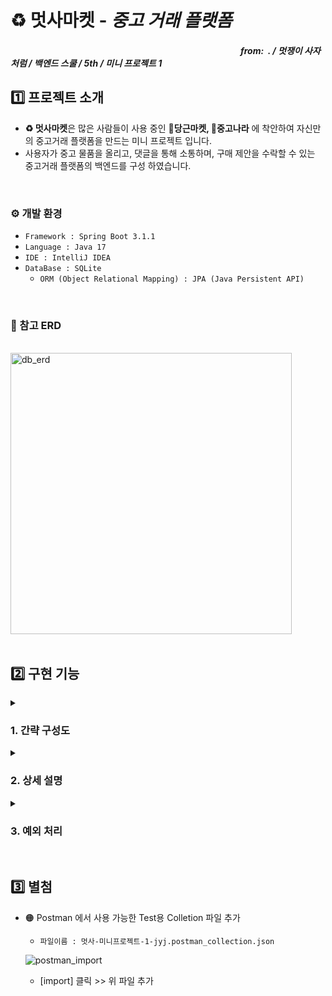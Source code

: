 # ♻️ 멋사마켓 - _중고 거래 플랫폼_

##### &nbsp;&nbsp;&nbsp;&nbsp;&nbsp;&nbsp;&nbsp;&nbsp;&nbsp;&nbsp;&nbsp;&nbsp;&nbsp;&nbsp;&nbsp;&nbsp;&nbsp;&nbsp;&nbsp;&nbsp;&nbsp;&nbsp;&nbsp;&nbsp;&nbsp;&nbsp;&nbsp;&nbsp;&nbsp;&nbsp;&nbsp;&nbsp;&nbsp;&nbsp;&nbsp;&nbsp;&nbsp;&nbsp;&nbsp;&nbsp;&nbsp;&nbsp;&nbsp;&nbsp;&nbsp;&nbsp;&nbsp;&nbsp;&nbsp;&nbsp;&nbsp;&nbsp;&nbsp;&nbsp;&nbsp;&nbsp;&nbsp;&nbsp;&nbsp;&nbsp;&nbsp;&nbsp;&nbsp;&nbsp;&nbsp;&nbsp;&nbsp;&nbsp;&nbsp;&nbsp;&nbsp;&nbsp;&nbsp;&nbsp;&nbsp;&nbsp;&nbsp;&nbsp;&nbsp;&nbsp;&nbsp;&nbsp;&nbsp;&nbsp;&nbsp;&nbsp;&nbsp;&nbsp;&nbsp;&nbsp;&nbsp;&nbsp;&nbsp;&nbsp;&nbsp;&nbsp;&nbsp;&nbsp;&nbsp;&nbsp;&nbsp;&nbsp;&nbsp;&nbsp;&nbsp;&nbsp;&nbsp;&nbsp;&nbsp;&nbsp;&nbsp;_from:&nbsp; . / 멋쟁이 사자처럼 / 백엔드 스쿨 / 5th / 미니 프로젝트 1_

## 1️⃣ 프로젝트 소개
- **♻️ 멋사마켓**은 많은 사람들이 사용 중인 **🥕당근마켓, 🧱중고나라** 에 착안하여 자신만의 중고거래 플랫폼을 만드는 미니 프로젝트 입니다.  
- 사용자가 중고 물품을 올리고, 댓글을 통해 소통하며, 구매 제안을 수락할 수 있는 중고거래 플랫폼의 백엔드를 구성 하였습니다.
</br>

### ⚙️ 개발 환경
- `Framework : Spring Boot 3.1.1`
- `Language : Java 17`
- `IDE : IntelliJ IDEA`
- `DataBase : SQLite`
  - `ORM (Object Relational Mapping) : JPA (Java Persistent API)`
</br>

### 📄 참고 ERD
<br>
<img width="450" alt="db_erd" src="https://github.com/likelion-backend-5th/MiniProject_Basic_JangYongJin/assets/130991633/365a4264-0c60-4dda-a5b3-6d665b37992e">
<br>
</br>

## 2️⃣ 구현 기능

<details>
  <summary>
    
  ### 1. 간략 구성도
  </summary>

### Sales_Item
<div markdown="1">

_중고 거래할 물품을 (판매자) 등록, 수정, 이미지 등록, 삭제 (모두) 전체 조회, 단일 조회_
| 요청 | Method | Mapping URL |
|:-- | :--: | :-- |
| 물품 등록 | POST | /items |
| 물품 수정 | PUT | /items/{itemId} |
| 물품 이미지 등록 | PUT | /items/{itemId}/image |
| 물품 삭제 | DELETE | /items/{itemId} |
| 물품 전체 조회 | GET | /items?page={페이지 번호}&limit={물품 갯수} |
| 물품 단일 조회 | GET | /items/{itemsId} |

</div>

### Comments
<div markdown="1">

_해당 물품에 대한 댓글을 (구매자) 등록, 수정, 삭제 (판매자) 답글 등록, (모두) 댓글 전체 조회_
| 요청 | Method | Mapping URL |
|:-- | :--: | :-- |
| 댓글 등록 | POST | /items/{itemId}/comments |
| 댓글 수정 | PUT | /items/{itemId}/comments/{commentId} |
| 댓글 삭제 |  DELETE | /items/{itemId}/comments/{commentId} |
| 답글 등록 | PUT | /items/{itemId}/comments/{commentId}/reply |
| 댓글 전체 조회 | GET | /items/{itemId}/comments} |

</div>

### Negotiation
<div markdown="1">

_해당 물품에 대한 구매제안을 (구매자) 등록, 수정, 삭제, 구매 확정 (판매자) 수락 or 거절 (모두) 조회_
| 요청 | Method | Mapping URL |
|:-- | :--: | :-- |
| 제안 등록 | POST | /items/{itemId}/proposals |
| 제안 수정 | PUT | /items/{itemId}/proposals/{proposalId} |
| 제안 삭제 |  DELETE | /items/{itemId}/proposals/{proposalId} |
| 구매 확정 | PUT | /items/{itemId}/proposals/{proposalId} |
| 제안 수락or거절 | PUT | /items/{itemId}/proposals/{proposalId} |
| 제안 조회 | GET | /items/{itemId}/proposals/{proposalId}?writer={작성자}&password={비밀번호}&page={페이지 번호}|

</div>
</details>

<details>
  <summary>

  ### 2. 상세 설명
  </summary>
  <details>
  <summary>
    
  #### Sales_Item
  </summary>
  <details>
    <summary>물품 등록</summary>
<div markdown="1">

- 요청<br/>
  - `POST /items`  
  - Body :
  ```json
  {
    "title": "중고 맥북 팝니다",
    "description": "2019년 맥북 프로 13인치 모델입니다",
    "minPriceWanted": 1000000,
    "writer": "jang.dev",
    "password": "1234"
  }
  ```
- 응답<br/>
  - Status : 200
  - Body :
  ```json
  {
    "message": "등록이 완료되었습니다. "
  }
  ```

</div>
  </details>
  <details>
    <summary>물품 수정</summary>
<div markdown="1">

- 요청<br/>
  - `PUT /items/1`  
  - Body :
  ```json
  {
    "title": "중고 맥북 팝니다",
    "description": "2019년 맥북 프로 13인치 모델입니다",
    "minPriceWanted": 1250000,
    "writer": "jang.dev",
    "password": "1234"
  }
  ```
- 응답<br/>
  - Status : 200
  - Body :
  ```json
  {
    "message": "물품이 수정되었습니다."
  }
  ```

</div>
  </details>
  <details>
    <summary>물품 이미지 등록</summary>
<div markdown="1">

- 요청<br/>
  - `PUT /items/1/image`  
  - Body :
  ```javascript
  // form-data 
  "image" = 사진.png
  "wirter" = "jang.dev"
  "password" = "1234"
  ```
- 응답<br/>
  - Status : 200
  - Body :
  ```json
  {
    "message": "이미지가 등록되었습니다."
  }
  ```

</div>
  </details>
  <details>
    <summary>물품 삭제</summary>
<div markdown="1">

- 요청<br/>
  - `DELETE /items/1`  
  - Body :
  ```json
  {
    "writer": "jang.dev",
    "password": "1234"
  }
  ```
- 응답<br/>
  - Status : 200
  - Body :
  ```json
  {
    "message": "물품을 삭제했습니다."
  }
  ```

</div>
  </details>
  <details>
    <summary>물품 전체 조회</summary>
<div markdown="1">

- 요청<br/>
  - `GET /items?page=0&limit=25`  
  - Body : X
  
- 응답<br/>
  - Status : 200
  - Body :
  ```json
  {
    "content": [
        {
            "id": 1,
            "title": "중고 맥북 팝니다",
            "description": "2019년 맥북 프로 13인치 모델입니다",
            "minPriceWanted": 1250000,
            "imageUrl": "/static/1/item_1_2023-07-05T195759.634444900.png",
            "status": "판매중"
        }
    ],
    "pageable": {
        "sort": {
            "empty": false,
            "sorted": true,
            "unsorted": false
        },
        "offset": 0,
        "pageNumber": 0,
        "pageSize": 25,
        "paged": true,
        "unpaged": false
    },
    "totalPages": 1,
    "totalElements": 1,
    "last": true,
    "size": 25,
    "number": 0,
    "sort": {
        "empty": false,
        "sorted": true,
        "unsorted": false
    },
    "numberOfElements": 1,
    "first": true,
    "empty": false
  }
  ```

</div>
  </details>
  <details>
    <summary>물품 단일 조회</summary>
<div markdown="1">

- 요청<br/>
  - `GET /items/1`  
  - Body : X

- 응답<br/>
  - Status : 200
  - Body :
  ```json
  {
    "title": "중고 맥북 팝니다",
    "description": "2019년 맥북 프로 13인치 모델입니다",
    "minPriceWanted": 1250000,
    "imageUrl": "/static/1/item_1_2023-07-05T195759.634444900.png",
    "status": "판매중"
  }
  ```

</div>
  </details>
</details>
<details>
  <summary>
    
  #### Comments
  </summary>
  <details>
    <summary>댓글 등록</summary>
<div markdown="1">

- 요청<br/>
  - `POST /items/1/comments`
  - Body :
  ```json
  {
    "writer": "choi.edu",
    "password": "1234",
    "content": "할인 가능하신가요?"
  }
  ```
- 응답<br/>
  - Status : 200
  - Body :
  ```json
  {
    "message": "댓글이 등록되었습니다."
  }
  ```

</div>
  </details>
  <details>
    <summary>댓글 수정</summary>
<div markdown="1">

- 요청<br/>
  - `PUT /items/1/comments/1`
  - Body :
  ```json
  {
    "writer": "choi.edu",
    "password": "1234",
    "content": "할인 가능하신가요? 1000000 정도면 고려 가능합니다"
  }
  ```
- 응답<br/>
  - Status : 200
  - Body :
  ```json
  {
    "message": "댓글이 수정되었습니다."
  }
  ```

</div>
  </details>
  <details>
    <summary>댓글 삭제</summary>
<div markdown="1">

- 요청<br/>
  - `DELETE /items/1/comments/1`
  - Body :
  ```json
  {
    "writer": "choi.edu",
    "password": "1234"
  }
  ```
- 응답<br/>
  - Status : 200
  - Body :
  ```json
  {
    "message": "댓글을 삭제했습니다."
  }
  ```

</div>
  </details>
  <details>
    <summary>답글 등록</summary>
<div markdown="1">

- 요청<br/>
  - `PUT /items/1/comments/1/reply`
  - Body :
  ```json
  {
    "writer": "jang.dev",
    "password": "1234",
    "reply": "안됩니다"
  }
  ```
- 응답<br/>
  - Status : 200
  - Body :
  ```json
  {
    "message": "댓글에 답글이 추가되었습니다."
  }
  ```

</div>
  </details>
  <details>
    <summary>댓글 전체 조회</summary>
<div markdown="1">

- 요청<br/>
  - `GET /items/1/comments`
  - Header :
    ```javascript
    // 추가
    "page" : "0"
    ```
  - Body :
  ```json
  {
    "writer": "jang.dev",
    "password": "1234",
    "reply": "안됩니다"
  }
  ```
- 응답<br/>
  - Status : 200
  - Body :
  ```json
  {
    "content": [
        {
            "id": 1,
            "content": "할인 가능하신가요? 1000000 정도면 고려 가능합니다",
            "reply": "안됩니다"
        },
        {
            "id": 2,
            "content": "직거래 가능하신가요?",
            "reply": null
        }
    ],
    "pageable": {
        "sort": {
            "empty": false,
            "sorted": true,
            "unsorted": false
        },
        "offset": 0,
        "pageNumber": 0,
        "pageSize": 25,
        "paged": true,
        "unpaged": false
    },
    "last": true,
    "totalElements": 2,
    "totalPages": 1,
    "size": 25,
    "number": 0,
    "sort": {
        "empty": false,
        "sorted": true,
        "unsorted": false
    },
    "first": true,
    "numberOfElements": 2,
    "empty": false
  }
  ```

</div>
  </details>
</details>

<details>
  <summary>

  #### Negotiation
  </summary>
  <details>
    <summary>제안 등록</summary>
<div markdown="1">

- 요청<br/>
  - `POST /items/1/proposals`
  - Body :
  ```json
  {
    "writer": "choi.edu",
    "password": "1234",
    "suggestedPrice": 1250000
  }
  ```
- 응답<br/>
  - Status : 200
  - Body :
  ```json
  {
    "message": "구매 제안이 등록되었습니다."
  }
  ```

</div>
  </details>
  <details>
    <summary>제안 수정</summary>
<div markdown="1">

- 요청<br/>
  - `PUT /items/1/proposals/1`
  - Header :
  ```javascript
    // 추가
    "mode" : "buyer"
  ```
  - Body :
  ```json
  {
    "writer": "choi.edu",
    "password": "1234",
    "suggestedPrice": 1200000
  }
  ```
- 응답<br/>
  - Status : 200
  - Body :
  ```json
  {
    "message": "제안이 수정되었습니다."
  }
  ```

</div>
  </details>
  <details>
    <summary>제안 삭제</summary>
<div markdown="1">

- 요청<br/>
  - `DELETE /items/1/proposals/1`
  - Body :
  ```json
  {
    "writer": "choi.edu",
    "password": "1234"
  }
  ```
- 응답<br/>
  - Status : 200
  - Body :
  ```json
  {
    "message": "제안을 삭제했습니다."
  }
  ```

</div>
  </details>
  <details>
    <summary>제안 수락 or 거절</summary>
<div markdown="1">

- 요청<br/>
  - `PUT /items/1/proposals/1`
  - Header :
  ```javascript
    // 추가
    "mode" : "seller"
  ```
  - Body :
  ```json
  {
    "writer": "jang.dev",
    "password": "1234",
    "status": "수락"
  }
  ```
- 응답<br/>
  - Status : 200
  - Body :
  ```json
  {
    "message": "제안의 상태가 변경되었습니다."
  }
  ```

</div>
  </details>
  <details>
    <summary>구매 확정</summary>
<div markdown="1">

- 요청<br/>
  - `PUT /items/1/proposals/1`
  - Header :
  ```javascript
    // 추가
    "mode" : "end"
  ```
  - Body :
  ```json
  {
    "writer": "choi.edu",
    "password": "1234",
    "status": "확정"
  }
  ```
- 응답<br/>
  - Status : 200
  - Body :
  ```json
  {
    "message": "구매가 확정되었습니다."
  }
  ```
  - 하나의 제안이 "확정"이 될시 나머지 제안들은 자동으로 "거절" 로 상태가 바뀐다.
  - 해당 물품의 상태가 "판매 완료"로 바뀐다.

</div>
  </details>
  <details>
    <summary>제안 조회</summary>
<div markdown="1">

1. 입력한 writer, password 값이 물품 등록자일 경우 해당 물품에 등록된 모든 제안을 볼수있다. 
- 요청(판매자)
  - `/items/1/proposals?writer=jang.dev&password=1234&page=0`
  - Body : X

- 응답 (판매자)
  - Status : 200
  - Body :
  ```json
  {
    "content": [
        {
            "id": 1,
            "suggestedPrice": 1250000,
            "status": "확정"
        },
        {
            "id": 2,
            "suggestedPrice": 1240000,
            "status": "거절"
        }
    ],
    "pageable": {
        "sort": {
            "empty": false,
            "sorted": true,
            "unsorted": false
        },
        "offset": 0,
        "pageNumber": 0,
        "pageSize": 25,
        "paged": true,
        "unpaged": false
    },
    "last": true,
    "totalElements": 2,
    "totalPages": 1,
    "size": 25,
    "number": 0,
    "sort": {
        "empty": false,
        "sorted": true,
        "unsorted": false
    },
    "first": true,
    "numberOfElements": 2,
    "empty": false
  }
  ```
2. 입력한 writer, password 값이 제안 등록자일 경우 본인이 등록한 제안만 볼수있다.
- 요청(구매자)
  - `/items/1/proposals?writer=choi.edu&password=1234&page=0`
  - Body : X

- 응답 (구매자)
  - Status : 200
  - Body :
  ```json
  {
    "content": [
        {
            "id": 1,
            "suggestedPrice": 1250000,
            "status": "확정"
        }
    ],
    "pageable": {
        "sort": {
            "empty": false,
            "sorted": true,
            "unsorted": false
        },
        "offset": 0,
        "pageNumber": 0,
        "pageSize": 25,
        "paged": true,
        "unpaged": false
    },
    "last": true,
    "totalElements": 1,
    "totalPages": 1,
    "size": 25,
    "number": 0,
    "sort": {
        "empty": false,
        "sorted": true,
        "unsorted": false
    },
    "first": true,
    "numberOfElements": 1,
    "empty": false
  }
  ```
  
</div>
  </details>
</details>
</details>


<details>
  <summary>
    
  ### 3. 예외 처리
  </summary>

  ### Status 400
  <div markdown="1">
  
  | 예외 클래스명 | 발생 상황 | Staus Code | 에러 메세지 |
  | :--: | :--: | :--: | :--: |
  | NotMatchedWriterException() | 요청 "writer"값 불일치 시 발생 | 400 - Bad Request| "작성자가 일치하지 않습니다." |
  | NotMatchedPasswordException() | 요청 "password"값 불일치 시 발생 | 400 - Bad Request| "비밀번호가 일치하지 않습니다." |
  | WrongStatusException() | 제안의 상태가 "수락"이 아닌데 '구매 확정' 요청이 들어왔을 시 발생 | 400 - Bad Request| "현재 제안이 [수락] 상태가 아닙니다." |
  
  </div>
  
  ### Status 404
  <div markdown="1">
  
  | 예외 클래스명 | 발생 상황 | Staus Code | 에러 메세지 |
  | :--: | :--: | :--: | :--: |
  | ItemNotFoundException() | 해당 물품이 없을 경우 발생 | 404 - Not Found | "해당 물품이 존재하지 않습니다." |
  | CommentNotFoundException() | 해당 댓글이 없을 경우 발생 | 404 - Not Found | "해당 댓글이 존재하지 않습니다." |
  | ProposalNotFoundException() | 해당 제안이 없을 경우 발생 | 404 - Not Found | "해당 제안이 존재하지 않습니다." |
  
  </div>

  ### Status 500
  <div markdown="1">
  
  | 예외 클래스명 | 발생 상황 | Staus Code | 에러 메세지 |
  | :--: | :--: | :--: | :--: |
  | ImageUpdateException() | 물품 이미지 등록에 실패하였을 경우 발생 | 500 - Internal Server Error | "이미지 등록과정에서 문제가 발생하였습니다." |
  
  
  </div>
</details>
</br>

## 3️⃣ 별첨
- 🟠 Postman 에서 사용 가능한 Test용 Colletion 파일 추가  
  - `파일이름 : 멋사-미니프로젝트-1-jyj.postman_collection.json`
    
  ![postman_import](https://github.com/likelion-backend-5th/MiniProject_Basic_JangYongJin/assets/130991633/82352c4e-c0b0-43f9-bd76-c72de1b3ebdb)
  - [import] 클릭 >> 위 파일 추가

